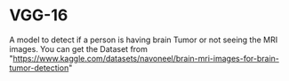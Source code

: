 # VGG-16
A model to detect if a person is having brain Tumor or not seeing the MRI images.
You can get the Dataset from "https://www.kaggle.com/datasets/navoneel/brain-mri-images-for-brain-tumor-detection" 
